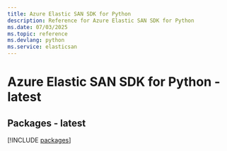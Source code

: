 ```yaml
---
title: Azure Elastic SAN SDK for Python
description: Reference for Azure Elastic SAN SDK for Python
ms.date: 07/03/2025
ms.topic: reference
ms.devlang: python
ms.service: elasticsan
---
```

# Azure Elastic SAN SDK for Python - latest
## Packages - latest
[!INCLUDE [packages](elastic-san-index.md)]